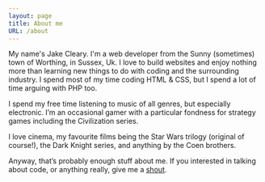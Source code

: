```yaml
---
layout: page
title: About me
URL: /about
---
```


My name's Jake Cleary. I'm a web developer from the Sunny (sometimes) town of Worthing, in Sussex, Uk. I love to build websites and enjoy nothing more than learning new things to do with coding and the surrounding industry. I spend most of my time coding HTML & CSS, but I spend a lot of time arguing with PHP too.

I spend my free time listening to music of all genres, but especially electronic. I’m an occasional gamer with a particular fondness for strategy games including the Civilization series.

I love cinema, my favourite films being the Star Wars trilogy (original of course!), the Dark Knight series, and anything by the Coen brothers.

Anyway, that’s probably enough stuff about me. If you interested in talking about code, or anything really, give me a [shout](mailto:shout@jakecleary.net).